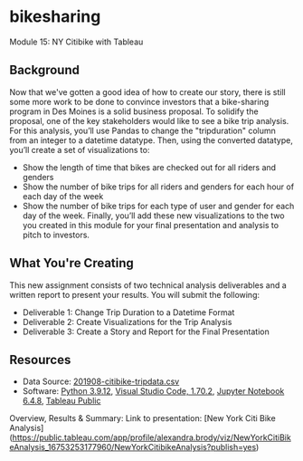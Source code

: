 # bikesharing
Module 15: NY Citibike with Tableau

## Background

Now that we've gotten a good idea of how to create our story, there is still some more work to be done to convince investors that a bike-sharing program in Des Moines is a solid business proposal. To solidify the proposal, one of the key stakeholders would like to see a bike trip analysis.
For this analysis, you’ll use Pandas to change the "tripduration" column from an integer to a datetime datatype. Then, using the converted datatype, you’ll create a set of visualizations to:
- Show the length of time that bikes are checked out for all riders and genders
- Show the number of bike trips for all riders and genders for each hour of each day of the week
- Show the number of bike trips for each type of user and gender for each day of the week.
Finally, you’ll add these new visualizations to the two you created in this module for your final presentation and analysis to pitch to investors.

## What You're Creating
This new assignment consists of two technical analysis deliverables and a written report to present your results. You will submit the following:
- Deliverable 1: Change Trip Duration to a Datetime Format
- Deliverable 2: Create Visualizations for the Trip Analysis
- Deliverable 3: Create a Story and Report for the Final Presentation

## Resources
- Data Source: [201908-citibike-tripdata.csv](https://s3.amazonaws.com/tripdata/201908-citibike-tripdata.csv.zip)
- Software: [Python 3.9.12](https://www.python.org/downloads/release/python-3912/), [Visual Studio Code, 1.70.2](https://code.visualstudio.com/updates/v1_70), [Jupyter Notebook 6.4.8](https://jupyter-notebook.readthedocs.io/_/downloads/en/v6.4.8/pdf/), [Tableau Public](https://public.tableau.com/app/discover)

Overview, Results & Summary:
Link to presentation: [New York Citi Bike Analysis] (https://public.tableau.com/app/profile/alexandra.brody/viz/NewYorkCitiBikeAnalysis_16753253177960/NewYorkCitibikeAnalysis?publish=yes)
